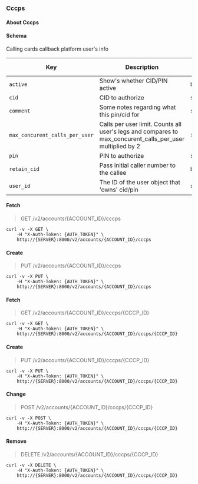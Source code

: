 ### Cccps

#### About Cccps

#### Schema

Calling cards callback platform user's info



Key | Description | Type | Default | Required | Support Level
--- | ----------- | ---- | ------- | -------- | -------------
`active` | Show's whether CID/PIN active | `boolean()` | `false` | `false` |  
`cid` | CID to authorize | `string()` |   | `false` |  
`comment` | Some notes regarding what this pin/cid for | `string()` |   | `false` |  
`max_concurent_calls_per_user` | Calls per user limit. Counts all user's legs and compares to max_concurent_calls_per_user multiplied by 2 | `integer()` |   | `false` |  
`pin` | PIN to authorize | `string()` |   | `false` |  
`retain_cid` | Pass initial caller number to the callee | `boolean()` |   | `false` |  
`user_id` | The ID of the user object that 'owns' cid/pin | `string(32)` |   | `false` |  



#### Fetch

> GET /v2/accounts/{ACCOUNT_ID}/cccps

```shell
curl -v -X GET \
    -H "X-Auth-Token: {AUTH_TOKEN}" \
    http://{SERVER}:8000/v2/accounts/{ACCOUNT_ID}/cccps
```

#### Create

> PUT /v2/accounts/{ACCOUNT_ID}/cccps

```shell
curl -v -X PUT \
    -H "X-Auth-Token: {AUTH_TOKEN}" \
    http://{SERVER}:8000/v2/accounts/{ACCOUNT_ID}/cccps
```

#### Fetch

> GET /v2/accounts/{ACCOUNT_ID}/cccps/{CCCP_ID}

```shell
curl -v -X GET \
    -H "X-Auth-Token: {AUTH_TOKEN}" \
    http://{SERVER}:8000/v2/accounts/{ACCOUNT_ID}/cccps/{CCCP_ID}
```

#### Create

> PUT /v2/accounts/{ACCOUNT_ID}/cccps/{CCCP_ID}

```shell
curl -v -X PUT \
    -H "X-Auth-Token: {AUTH_TOKEN}" \
    http://{SERVER}:8000/v2/accounts/{ACCOUNT_ID}/cccps/{CCCP_ID}
```

#### Change

> POST /v2/accounts/{ACCOUNT_ID}/cccps/{CCCP_ID}

```shell
curl -v -X POST \
    -H "X-Auth-Token: {AUTH_TOKEN}" \
    http://{SERVER}:8000/v2/accounts/{ACCOUNT_ID}/cccps/{CCCP_ID}
```

#### Remove

> DELETE /v2/accounts/{ACCOUNT_ID}/cccps/{CCCP_ID}

```shell
curl -v -X DELETE \
    -H "X-Auth-Token: {AUTH_TOKEN}" \
    http://{SERVER}:8000/v2/accounts/{ACCOUNT_ID}/cccps/{CCCP_ID}
```

